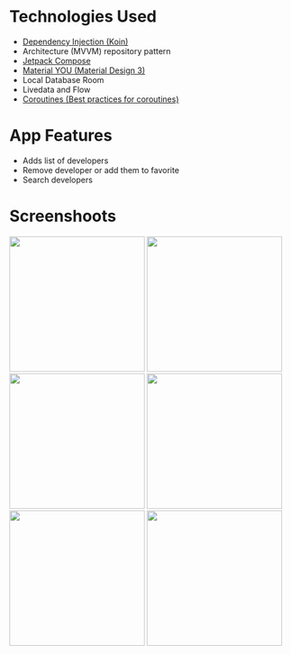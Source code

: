 # Technologies Used

- [Dependency Injection (Koin)](https://insert-koin.io/docs/reference/koin-android/compose/)
- Architecture (MVVM) repository pattern
- [Jetpack Compose](https://developer.android.com/jetpack/compose)
- [Material YOU (Material Design 3)](https://m3.material.io/components/navigation-bar/implementation/android)
- Local Database Room
- Livedata and Flow
- [Coroutines (Best practices for coroutines)](https://developer.android.com/kotlin/coroutines/coroutines-best-practices)

# App Features

- Adds list of developers
- Remove developer or add them to favorite
- Search developers

# Screenshoots

<p float="left">
<img src="https://github.com/ghaleprachan/room-db-with-koin/blob/main/imgs/delete_dialog.jpg?raw=true" width="240" height="auto">
<img src="https://github.com/ghaleprachan/room-db-with-koin/blob/main/imgs/home.jpg?raw=true" width="240" height="auto">
<img src="https://github.com/ghaleprachan/room-db-with-koin/blob/main/imgs/user_list.jpg?raw=true" width="240" height="auto">
<img src="https://github.com/ghaleprachan/room-db-with-koin/blob/main/imgs/fav_list.jpg?raw=true" width="240" height="auto">
<img src="https://github.com/ghaleprachan/room-db-with-koin/blob/main/imgs/no_data_ui.jpg?raw=true" width="240" height="auto">
<img src="https://github.com/ghaleprachan/room-db-with-koin/blob/main/imgs/search_screen.jpg?raw=true" width="240" height="auto">
</p>

